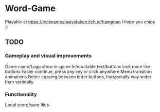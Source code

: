 # Word-Game
 
Playable at https://nicknamealwaystaken.itch.io/hangman
I hope you enjoy :)


## TODO

### Gameplay and visual improvements
Game name/Logo show in-game
Interactable text/buttons look more like buttons
Easier continue, press any key or click anywhere
Menu transition animations
Better spacing between letter buttons, horizontally way wider than vertically

### Functionality
Local score/save files